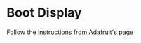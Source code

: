 # Boot Display

Follow the instructions from [Adafruit's page](http://learn.adafruit.com/adafruit-16x2-character-lcd-plus-keypad-for-raspberry-pi/usage)
